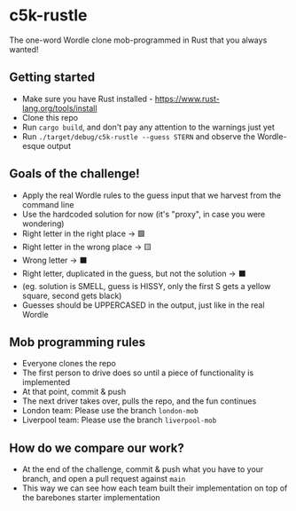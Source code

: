 # c5k-rustle
The one-word Wordle clone mob-programmed in Rust that you always wanted!

## Getting started
- Make sure you have Rust installed - https://www.rust-lang.org/tools/install
- Clone this repo
- Run `cargo build`, and don't pay any attention to the warnings just yet
- Run `./target/debug/c5k-rustle --guess STERN` and observe the Wordle-esque output

## Goals of the challenge!
- Apply the real Wordle rules to the guess input that we harvest from the command line
- Use the hardcoded solution for now (it's "proxy", in case you were wondering)
- Right letter in the right place -> 🟩
- Right letter in the wrong place -> 🟨
- Wrong letter -> ⬛️
- Right letter, duplicated in the guess, but not the solution -> ⬛️ 
- (eg. solution is SMELL, guess is HISSY, only the first S gets a yellow square, second gets black)
- Guesses should be UPPERCASED in the output, just like in the real Wordle

## Mob programming rules
- Everyone clones the repo
- The first person to drive does so until a piece of functionality is implemented
- At that point, commit & push
- The next driver takes over, pulls the repo, and the fun continues
- London team: Please use the branch `london-mob`
- Liverpool team: Please use the branch `liverpool-mob`

## How do we compare our work?
- At the end of the challenge, commit & push what you have to your branch, and open a pull request against `main`
- This way we can see how each team built their implementation on top of the barebones starter implementation
